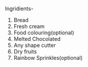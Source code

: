 Ingridients-
1. Bread
2. Fresh cream
3. Food colouring(optional)
4. Melted Chocolated 
5. Any shape cutter
6. Dry fruits
7. Rainbow Sprinkles(optional)



